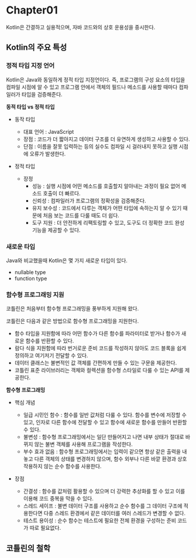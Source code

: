 # Chapter01

Kotlin은 간결하고 실용적으며, 자바 코드와의 상호 운용성을 중시한다.

## Kotlin의 주요 특성

### 정적 타입 지정 언어
Kotlin은 Java와 동일하게 정적 타입 지정언이다. 즉, 프로그램의 구성 요소의 타입을 컴파일 시점에 알 수 있고 프로그램 안에서 객체의 필드나
메소드를 사용할 때마다 컴파일러가 타입을 검증해준다.

**동적 타입 vs 정적 타입**
- 동작 타입
  - 대표 언어 : JavaScript
  - 장점 : 코드가 더 짧아지고 데이터 구조를 더 유연하게 생성하고 사용할 수 있다.
  - 단점 : 이름을 잘못 입력하는 등의 실수도 컴파일 시 걸러내지 못하고 실행 시점에 오류가 발생한다.

- 정적 타입
  - 장정
    - 성능 : 실행 시점에 어떤 메소드를 호출할지 알아내는 과정이 필요 없어 메소드 호출이 더 빠르다.
    - 신뢰성 : 컴파일러가 프로그램의 정확성을 검증해준다.
    - 유지 보수성 : 코드에서 다루는 객체가 어떤 타입에 속하는지 알 수 있기 때문에 처음 보는 코드를 다룰 때도 더 쉽다.
    - 도구 지원 : 더 안전하게 리팩토링할 수 있고, 도구도 더 정확한 코드 완성 기능을 제공할 수 있다.

### 새로운 타입
Java와 비교했을때 Kotlin은 몇 가지 새로운 타입이 있다.
- nullable type
- function type

### 함수형 프로그래밍 지원

코틀린은 처음부터 함수형 프로그래밍을 풍부하게 지원해 왔다.

코틀린은 다음과 같은 방법으로 함수형 프로그래밍을 지원한다.
- 함수 타입을 지원함에 따라 어떤 함수가 다른 함수를 파라미터로 받거나 함수가 새로운 함수를 반환할 수 있다.
- 람다 식을 지원함에 따라 번거로운 준비 코드를 작성하지 않아도 코드 블록을 쉽게 정의하고 여기저기 전달할 수 있다.
- 데이터 클래스는 불변적인 값 객체를 간편하게 만들 수 있는 구문을 제공한다.
- 코틀린 표준 라이브러리는 객체와 컬렉션을 함수형 스타일로 다룰 수 있는 API를 제공한다.

**함수형 프로그래밍**
- 핵심 개념
  - 일급 시민인 함수 : 함수를 일반 값처럼 다룰 수 있다. 함수를 변수에 저장할 수 있고, 인자로 다른 함수에 전달할 수 있고 함수에 새로운 함수를 만들어 반환할 수 있다.
  - 불변성 : 함수형 프로그래밍에서는 일단 만들어지고 나면 내부 상태가 절대로 바뀌지 않는 불변 객체를 사용해 프로그램을 작성한다.
  - 부수 효과 없음 : 함수형 프로그래밍에서는 입력이 같으면 항상 같은 출력을 내놓고 다른 객체의 상태를 변경하지 않으며, 함수 외부나 다른 바깥 환경과 상호작용하지 않는 순수 함수를 사용한다.

- 장점
  - 간결성 : 함수를 값처럼 활용할 수 있으며 더 강력한 추상화를 할 수 있고 이를 이용해 코드 중복을 막을 수 있다.
  - 스레드 세이프 : 불변 데이터 구조를 사용하고 순수 함수를 그 데이터 구조에 적용한다면 다중 스레드 환경에서 같은 데이터를 여러 스레드가 변경할 수 없다.
  - 테스트 용이성 : 순수 함수는 테스트에 필요한 전체 환경을 구성하는 준비 코드가 따로 필요없다.

## 코틀린의 철학

